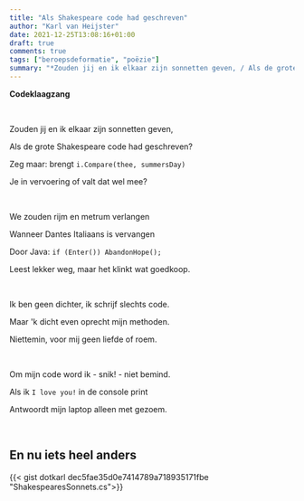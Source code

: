 ```yaml
---
title: "Als Shakespeare code had geschreven"
author: "Karl van Heijster"
date: 2021-12-25T13:08:16+01:00
draft: true
comments: true
tags: ["beroepsdeformatie", "poëzie"]
summary: "*Zouden jij en ik elkaar zijn sonnetten geven, / Als de grote Shakespeare code had geschreven? / Zeg maar: brengt `i.Compare(thee, summersDay)` / Je in vervoering of valt dat wel mee?*"
---
```


**Codeklaagzang**

<br>

Zouden jij en ik elkaar zijn sonnetten geven,

Als de grote Shakespeare code had geschreven?

Zeg maar: brengt `i.Compare(thee, summersDay)`

Je in vervoering of valt dat wel mee?

<br>

We zouden rijm en metrum verlangen

Wanneer Dantes Italiaans is vervangen

Door Java: `if (Enter()) AbandonHope();`

Leest lekker weg, maar het klinkt wat goedkoop.

<br>

Ik ben geen dichter, ik schrijf slechts code.

Maar 'k dicht even oprecht mijn methoden.

Niettemin, voor mij geen liefde of roem.

<br>

Om mijn code word ik - snik! - niet bemind.

Als ik `I love you!` in de console print

Antwoordt mijn laptop alleen met gezoem.

<br>

## En nu iets heel anders

{{< gist dotkarl dec5fae35d0e7414789a718935171fbe "ShakespearesSonnets.cs">}}
